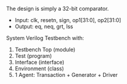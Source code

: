 The design is simply a 32-bit comparator.
* Input: clk, resetn, sign, op1[31:0], op2[31:0]
* Output: eq, neq, grt, lss

System Verilog Testbench with:
1. Testbench Top (module)
2. Test (program)
3. Interface (interface)
4. Environment (class)
5. 1 Agent: Transaction + Generator + Driver
